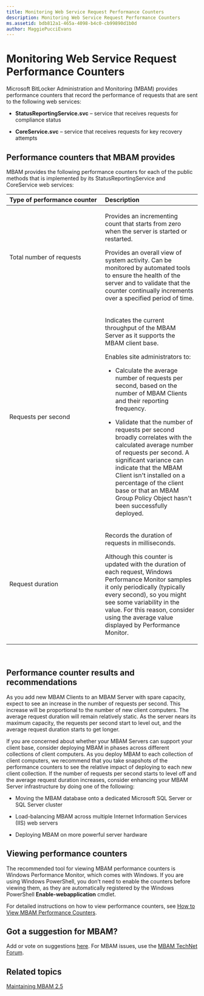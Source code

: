 ```yaml
---
title: Monitoring Web Service Request Performance Counters
description: Monitoring Web Service Request Performance Counters
ms.assetid: bdb812a1-465a-4098-b4c0-cb99890d1b0d
author: MaggiePucciEvans
---
```


# Monitoring Web Service Request Performance Counters


Microsoft BitLocker Administration and Monitoring (MBAM) provides performance counters that record the performance of requests that are sent to the following web services:

-   **StatusReportingService.svc** – service that receives requests for compliance status

-   **CoreService.svc** – service that receives requests for key recovery attempts

## Performance counters that MBAM provides


MBAM provides the following performance counters for each of the public methods that is implemented by its StatusReportingService and CoreService web services:

<table>
<colgroup>
<col width="50%" />
<col width="50%" />
</colgroup>
<thead>
<tr class="header">
<th align="left">Type of performance counter</th>
<th align="left">Description</th>
</tr>
</thead>
<tbody>
<tr class="odd">
<td align="left"><p>Total number of requests</p></td>
<td align="left"><p>Provides an incrementing count that starts from zero when the server is started or restarted.</p>
<p>Provides an overall view of system activity. Can be monitored by automated tools to ensure the health of the server and to validate that the counter continually increments over a specified period of time.</p></td>
</tr>
<tr class="even">
<td align="left"><p>Requests per second</p></td>
<td align="left"><p>Indicates the current throughput of the MBAM Server as it supports the MBAM client base.</p>
<p>Enables site administrators to:</p>
<ul>
<li><p>Calculate the average number of requests per second, based on the number of MBAM Clients and their reporting frequency.</p></li>
<li><p>Validate that the number of requests per second broadly correlates with the calculated average number of requests per second. A significant variance can indicate that the MBAM Client isn't installed on a percentage of the client base or that an MBAM Group Policy Object hasn't been successfully deployed.</p></li>
</ul></td>
</tr>
<tr class="odd">
<td align="left"><p>Request duration</p></td>
<td align="left"><p>Records the duration of requests in milliseconds.</p>
<p>Although this counter is updated with the duration of each request, Windows Performance Monitor samples it only periodically (typically every second), so you might see some variability in the value. For this reason, consider using the average value displayed by Performance Monitor.</p></td>
</tr>
</tbody>
</table>

 

## Performance counter results and recommendations


As you add new MBAM Clients to an MBAM Server with spare capacity, expect to see an increase in the number of requests per second. This increase will be proportional to the number of new client computers. The average request duration will remain relatively static. As the server nears its maximum capacity, the requests per second start to level out, and the average request duration starts to get longer.

If you are concerned about whether your MBAM Servers can support your client base, consider deploying MBAM in phases across different collections of client computers. As you deploy MBAM to each collection of client computers, we recommend that you take snapshots of the performance counters to see the relative impact of deploying to each new client collection. If the number of requests per second starts to level off and the average request duration increases, consider enhancing your MBAM Server infrastructure by doing one of the following:

-   Moving the MBAM database onto a dedicated Microsoft SQL Server or SQL Server cluster

-   Load-balancing MBAM across multiple Internet Information Services (IIS) web servers

-   Deploying MBAM on more powerful server hardware

## Viewing performance counters


The recommended tool for viewing MBAM performance counters is Windows Performance Monitor, which comes with Windows. If you are using Windows PowerShell, you don’t need to enable the counters before viewing them, as they are automatically registered by the Windows PowerShell **Enable-webapplication** cmdlet.

For detailed instructions on how to view performance counters, see [How to View MBAM Performance Counters](http://go.microsoft.com/fwlink/?LinkId=393457).

## Got a suggestion for MBAM?


Add or vote on suggestions [here](http://mbam.uservoice.com/forums/268571-microsoft-bitlocker-administration-and-monitoring). For MBAM issues, use the [MBAM TechNet Forum](https://social.technet.microsoft.com/Forums/home?forum=mdopmbam).

## Related topics


[Maintaining MBAM 2.5](maintaining-mbam-25.md)

 

 





